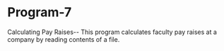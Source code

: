 # Program-7
Calculating Pay Raises--
This program calculates faculty pay raises at a company by reading contents of a file.
